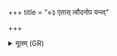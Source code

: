 +++
title = "०३ एतास् त्वौदनोप यन्त्व्"

+++
<details><summary>मूलम् (GR)</summary>

एतास् त्वौदनोप यन्त्व् आपो  
घृतश्चुतः पयसा वर्धयन्तीः ।  
स्तभ्नासि स्वः पृथिवीम् उत द्याम्  
उतान्तरिक्षं स्वधया पूरयासि ॥
</details>